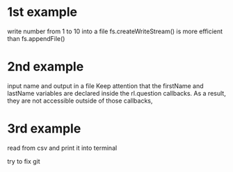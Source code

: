# 1st example
write number from 1 to 10 into a file
fs.createWriteStream() is more efficient than fs.appendFile()

# 2nd example
input name and output in a file
Keep attention that 
the firstName and lastName variables are declared inside the rl.question callbacks. As a result, they are not accessible outside of those callbacks,

# 3rd example
read from csv and print it into terminal

try to fix git 
